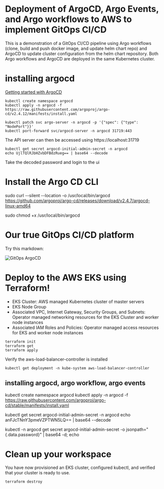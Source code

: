 # Deployment of ArgoCD, Argo Events, and Argo workflows to AWS to implement GitOps CI/CD

This is a demonstration of a GitOps CI/CD pipeline using Argo workflows (clone, build and push docker image, and update helm chart repo)
and ArgoCD to update cluster configuration from the helm chart repository. Both Argo workflows and ArgoCD are deployed in the same Kubernetes cluster.


# installing argocd 

[Getting started with ArgoCD](https://argo-cd.readthedocs.io/en/stable/getting_started/)

```
kubectl create namespace argocd
kubectl apply -n argocd -f https://raw.githubusercontent.com/argoproj/argo-cd/v2.4.12/manifests/install.yaml

kubectl patch svc argo-server -n argocd -p '{"spec": {"type": "NodePort"}}'
kubectl port-forward svc/argocd-server -n argocd 31719:443
```

The API server can then be accessed using https://localhost:31719

```
kubectl get secret argocd-initial-admin-secret -n argocd
echo UjlTQlRJbHZvbDFBdzRueg== | base64 --decode
```
Take the decoded password and login to the ui

# Install the Argo CD CLI
sudo curl --silent --location -o /usr/local/bin/argocd https://github.com/argoproj/argo-cd/releases/download/v2.4.7/argocd-linux-amd64

sudo chmod +x /usr/local/bin/argocd

# Our true GitOps CI/CD platform


Try this markdown:

![GitOps ArgoCD](https://www.eksworkshop.com/images/argocd/argocd_architecture.png)

# Deploy to the AWS EKS using Terraform! 


- EKS Cluster: AWS managed Kubernetes cluster of master servers
- EKS Node Group
- Associated VPC, Internet Gateway, Security Groups, and Subnets: Operator managed networking resources for the EKS Cluster and worker node instances
- Associated IAM Roles and Policies: Operator managed access resources for EKS and worker node instances


```
terraform init
terraform get
terraform apply
```


Verify the aws-load-balancer-controller is installed
```
kubectl get deployment -n kube-system aws-load-balancer-controller
```

## installing argocd, argo workflow, argo events

kubectl create namespace argocd
kubectl apply -n argocd -f https://raw.githubusercontent.com/argoproj/argo-cd/stable/manifests/install.yaml


kubectl get secret argocd-initial-admin-secret -n argocd
echo anFJcTNnY3pmeVZPTWN5LQ== | base64 --decode

kubectl -n argocd get secret argocd-initial-admin-secret -o jsonpath="{.data.password}" | base64 -d; echo






# Clean up your workspace

You have now provisioned an EKS cluster, configured kubectl, and verified that your cluster is ready to use.

```
terraform destroy
```

